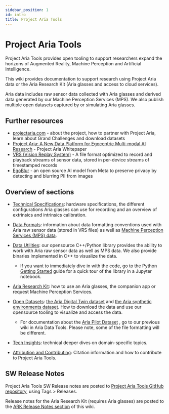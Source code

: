 ```yaml
---
sidebar_position: 1
id: intro
title: Project Aria Tools
---
```


# Project Aria Tools

Project Aria Tools provides open tooling to support researchers expand the horizons of Augmented Reality, Machine Perception and Artificial Intelligence.

This wiki provides documentation to support research using Project Aria data or the Aria Research Kit (Aria glasses and access to cloud services).

Aria data includes raw sensor data collected with Aria glasses and derived data generated by our Machine Perception Services (MPS). We also publish multiple open datasets captured by or simulating Aria glasses.


## Further resources
* [projectaria.com](https://projectaria.com/) - about the project, how to partner with Project Aria, learn about Grand Challenges and download datasets
* [Project Aria: A New Data Platform for Egocentric Multi-modal AI Research](https://arxiv.org/abs/2308.13561) - Project Aria Whitepaper
* [VRS (Vision Replay System)](https://github.com/facebookresearch/vrs) - A file format optimized to record and playback streams of sensor data, stored in per-device streams of timestamped records
* [EgoBlur](https://www.projectaria.com/tools/egoblur/) - an open source AI model from Meta to preserve privacy by detecting and blurring PII from images


## Overview of sections

* [Technical Specifications](/docs/tech_spec/tech_spec.mdx): hardware specifications, the different configurations Aria glasses can use for recording and an overview of extrinsics and intrinsics calibration.

* [Data Formats](/docs/data_formats/data_formats.mdx): information about data formatting conventions used with Aria raw sensor data (stored in VRS files) as well as [Machine Perception Services (MPS) data](/docs/ARK/mps/mps.mdx).

* [Data Utilities](/docs/data_utilities/data_utilities.mdx): our opensource C++/Python library provides the ability to work with Aria raw sensor data as well as MPS data. We also provide binaries implemented in C++ to visualize the data.
   * If you want to immediately dive in with the code, go to the Python [Getting Started](/docs/data_utilities/getting_started.mdx) guide for a quick tour of the library in a Jupyter notebook.

* [Aria Research Kit](/docs/ARK/about_ARK.mdx): how to use an Aria glasses, the companion app or request Machine Perception Services.

* [Open Datasets](/docs/open_datasets/open_datasets.mdx): [the Aria Digital Twin dataset](https://www.projectaria.com/datasets/adt/) and [the Aria synthetic environments dataset](https://www.projectaria.com/datasets/ase/). How to download the data and use our opensource tooling to visualize and access the data.
    * For documentation about the [Aria Pilot Dataset](https://facebookresearch.github.io/Aria_data_tools/docs/pilotdata/pilotdata-index/) , go to our previous wiki in Aria Data Tools. Please note, some of the file formatting will be different.

* [Tech Insights](/docs/tech_insights/tech_insights.mdx): technical deeper dives on domain-specific topics.

* [Attribution and Contributing](/docs/attribution_citation/attribution_citation.mdx): Citation information and how to contribute to Project Aria Tools.

## SW Release Notes
Project Aria Tools SW Release notes are posted to [Project Aria Tools GitHub repository](https://github.com/facebookresearch/projectaria_tools), using Tags > Releases.

Release notes for the Aria Research Kit (requires Aria glasses) are posted to the [ARK Release Notes section](/docs/ARK/sw_release_notes.mdx) of this wiki.
